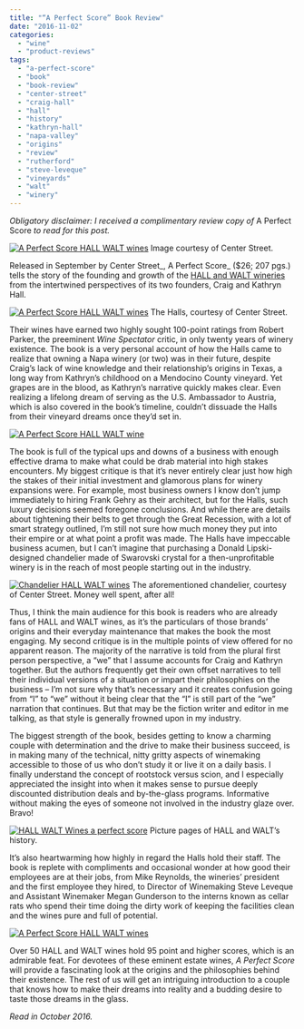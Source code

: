 ```yaml
---
title: "“A Perfect Score” Book Review"
date: "2016-11-02"
categories:
  - "wine"
  - "product-reviews"
tags:
  - "a-perfect-score"
  - "book"
  - "book-review"
  - "center-street"
  - "craig-hall"
  - "hall"
  - "history"
  - "kathryn-hall"
  - "napa-valley"
  - "origins"
  - "review"
  - "rutherford"
  - "steve-leveque"
  - "vineyards"
  - "walt"
  - "winery"
---
```


_Obligatory disclaimer: I received a complimentary review copy of_ A Perfect Score _to read for this post._




<div class="caption">

[![A Perfect Score HALL WALT wines](http://s3.amazonaws.com/thegourmez-wpmedia/2016/11/PerfectScore_3D_comp-381x500.jpg)](http://s3.amazonaws.com/thegourmez-wpmedia/2016/11/PerfectScore_3D_comp.jpg) Image courtesy of Center Street.</div>


Released in September by Center Street_, A Perfect Score_ ($26; 207 pgs.) tells the story of the founding and growth of the [HALL and WALT wineries](https://www.hallwines.com/) from the intertwined perspectives of its two founders, Craig and Kathryn Hall.




<div class="caption">

[![A Perfect Score HALL WALT wines](http://s3.amazonaws.com/thegourmez-wpmedia/2016/11/Kathryn-Craig-Book-Shoot-18941-500x334.jpg)](http://s3.amazonaws.com/thegourmez-wpmedia/2016/11/Kathryn-Craig-Book-Shoot-18941.jpg) The Halls, courtesy of Center Street.</div>


Their wines have earned two highly sought 100-point ratings from Robert Parker, the preeminent _Wine Spectator_ critic, in only twenty years of winery existence. The book is a very personal account of how the Halls came to realize that owning a Napa winery (or two) was in their future, despite Craig’s lack of wine knowledge and their relationship’s origins in Texas, a long way from Kathryn’s childhood on a Mendocino County vineyard. Yet grapes are in the blood, as Kathryn’s narrative quickly makes clear. Even realizing a lifelong dream of serving as the U.S. Ambassador to Austria, which is also covered in the book’s timeline, couldn’t dissuade the Halls from their vineyard dreams once they’d set in.

[![A Perfect Score HALL WALT wine](http://s3.amazonaws.com/thegourmez-wpmedia/2016/11/APerfectScore-002-500x333.jpg)](http://s3.amazonaws.com/thegourmez-wpmedia/2016/11/APerfectScore-002.jpg)

The book is full of the typical ups and downs of a business with enough effective drama to make what could be drab material into high stakes encounters. My biggest critique is that it’s never entirely clear just how high the stakes of their initial investment and glamorous plans for winery expansions were. For example, most business owners I know don’t jump immediately to hiring Frank Gehry as their architect, but for the Halls, such luxury decisions seemed foregone conclusions. And while there are details about tightening their belts to get through the Great Recession, with a lot of smart strategy outlined, I’m still not sure how much money they put into their empire or at what point a profit was made. The Halls have impeccable business acumen, but I can’t imagine that purchasing a Donald Lipski-designed chandelier made of Swarovski crystal for a then-unprofitable winery is in the reach of most people starting out in the industry.




<div class="caption">

[![Chandelier HALL WALT wines](http://s3.amazonaws.com/thegourmez-wpmedia/2016/11/Cave-at-HALL-Rutherford-Chandelier-500x334.jpg)](http://s3.amazonaws.com/thegourmez-wpmedia/2016/11/Cave-at-HALL-Rutherford-Chandelier.jpg) The aforementioned chandelier, courtesy of Center Street. Money well spent, after all!</div>


Thus, I think the main audience for this book is readers who are already fans of HALL and WALT wines, as it’s the particulars of those brands’ origins and their everyday maintenance that makes the book the most engaging. My second critique is in the multiple points of view offered for no apparent reason. The majority of the narrative is told from the plural first person perspective, a “we” that I assume accounts for Craig and Kathryn together. But the authors frequently get their own offset narratives to tell their individual versions of a situation or impart their philosophies on the business – I’m not sure why that’s necessary and it creates confusion going from “I” to “we” without it being clear that the “I” is still part of the “we” narration that continues. But that may be the fiction writer and editor in me talking, as that style is generally frowned upon in my industry.

The biggest strength of the book, besides getting to know a charming couple with determination and the drive to make their business succeed, is in making many of the technical, nitty gritty aspects of winemaking accessible to those of us who don’t study it or live it on a daily basis. I finally understand the concept of rootstock versus scion, and I especially appreciated the insight into when it makes sense to pursue deeply discounted distribution deals and by-the-glass programs. Informative without making the eyes of someone not involved in the industry glaze over. Bravo!




<div class="caption">

[![HALL WALT Wines a perfect score](http://s3.amazonaws.com/thegourmez-wpmedia/2016/11/APerfectScore-003-500x333.jpg)](http://s3.amazonaws.com/thegourmez-wpmedia/2016/11/APerfectScore-003.jpg) Picture pages of HALL and WALT’s history.</div>


It’s also heartwarming how highly in regard the Halls hold their staff. The book is replete with compliments and occasional wonder at how good their employees are at their jobs, from Mike Reynolds, the wineries’ president and the first employee they hired, to Director of Winemaking Steve Leveque and Assistant Winemaker Megan Gunderson to the interns known as cellar rats who spend their time doing the dirty work of keeping the facilities clean and the wines pure and full of potential.

[![A Perfect Score HALL WALT wines](http://s3.amazonaws.com/thegourmez-wpmedia/2016/11/APerfectScore-005-333x500.jpg)](http://s3.amazonaws.com/thegourmez-wpmedia/2016/11/APerfectScore-005.jpg)

Over 50 HALL and WALT wines hold 95 point and higher scores, which is an admirable feat. For devotees of these eminent estate wines, _A Perfect Score_ will provide a fascinating look at the origins and the philosophies behind their existence. The rest of us will get an intriguing introduction to a couple that knows how to make their dreams into reality and a budding desire to taste those dreams in the glass.

_Read in October 2016._
